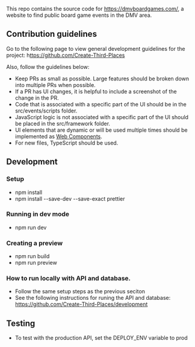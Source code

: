 
This repo contains the source code for https://dmvboardgames.com/, a website to find public board game events in the DMV area.

## Contribution guidelines

Go to the following page to view general development guidelines for the project: h[ttps://github.com/Create-Third-Places](https://github.com/gatherspiel)

Also, follow the guidelines below:
- Keep PRs as small as possible. Large features should be broken down into multiple PRs when possible.
- If a PR has UI changes, it is helpful to include a screenshot of the change in the PR.
- Code that is associated with a specific part of the UI should be in the src/events/scripts folder.
- JavaScript logic is not associated with a specific part of the UI should be placed in the src/framework folder.
- UI elements that are dynamic or will be used multiple times should be implemented as [Web Components](https://developer.mozilla.org/en-US/docs/Web/API/Web_components).
- For new files, TypeScript should be used.


## Development


### Setup
- npm install
- npm install --save-dev --save-exact prettier
  
### Running in dev mode
- npm run dev
  
### Creating a preview
- npm run build
- npm run preview

### How to run locally with API and database.
- Follow the same setup steps as the previous seciton
- See the following instructions for runing the API and database: https://github.com/Create-Third-Places/development



## Testing

- To test with the production API, set the DEPLOY_ENV variable to prod







